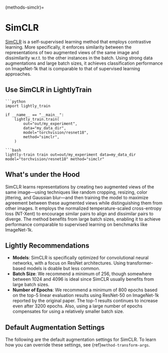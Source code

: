 (methods-simclr)=

# SimCLR

[SimCLR](https://arxiv.org/abs/2002.05709) is a self-supervised learning method that employs contrastive learning. More specifically, it enforces similarity between the representations of two augmented views of the same image and dissimilarity w.r.t. to the other instances in the batch. Using strong data augmentations and large batch sizes, it achieves classification performance on ImageNet-1k that is comparable to that of supervised learning approaches.

## Use SimCLR in LightlyTrain

````{tab} Python
```python
import lightly_train

if __name__ == "__main__":
    lightly_train.train(
        out="out/my_experiment", 
        data="my_data_dir",
        model="torchvision/resnet18",
        method="simclr",
    )
````

````{tab} Command Line
```bash
lightly-train train out=out/my_experiment data=my_data_dir model="torchvision/resnet18" method="simclr"
````

## What's under the Hood

SimCLR learns representations by creating two augmented views of the same image—using techniques like random cropping, resizing, color jittering, and Gaussian blur—and then training the model to maximize agreement between these augmented views while distinguishing them from other images. It employs the normalized temperature-scaled cross-entropy loss (NT-Xent) to encourage similar pairs to align and dissimilar pairs to diverge. The method benefits from large batch sizes, enabling it to achieve performance comparable to supervised learning on benchmarks like ImageNet-1k.

## Lightly Recommendations

- **Models**: SimCLR is specifically optimized for convolutional neural networks, with a focus on ResNet architectures. Using transformer-based models is doable but less common.
- **Batch Size**: We recommend a minimum of 256, though somewhere between 1024 and 4096 is ideal since SimCLR usually benefits from large batch sizes.
- **Number of Epochs**: We recommend a minimum of 800 epochs based on the top-5 linear evaluation results using ResNet-50 on ImageNet-1k reported by the original paper. The top-1 results continues to increase even after 3200 epochs. Also, using a large number of epochs compensates for using a relatively smaller batch size.

## Default Augmentation Settings

The following are the default augmentation settings for SimCLR. To learn how you can override these settings, see {ref}`method-transform-args`.

```{include} _auto/simclr_transform_args.md
```
